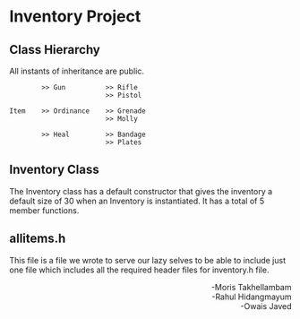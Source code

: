 # Inventory Project
## Class Hierarchy
All instants of inheritance are public.

            >> Gun          >> Rifle
                            >> Pistol

    Item    >> Ordinance    >> Grenade
                            >> Molly

            >> Heal         >> Bandage
                            >> Plates

## Inventory Class
The Inventory class has a default constructor that gives the inventory a default size of 30 when an Inventory is instantiated.
It has a total of 5 member functions.

## allitems.h
This file is a file we wrote to serve our lazy selves to be able to include just one file which includes all the required header files for inventory.h file.

<div align="right">-Moris Takhellambam</div>
<div align="right">-Rahul Hidangmayum</div>
<div align="right">-Owais Javed</div>